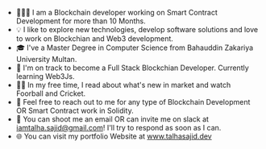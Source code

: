 - 👨🏻‍💻 I am a Blockchain developer working on Smart Contract Development for more than 10 Months.
- 💡 I like to explore new technologies, develop software solutions and love to work on Blockchian and Web3 development.
- 🎓 I've a Master Degree in Computer Science from Bahauddin Zakariya University Multan.
- 🌱 I'm on track to become a Full Stack Blockchian Developer. Currently learning Web3Js.
- ✍🏻 In my free time, I read about what's new in market and watch Foorball and Cricket.
- 💬 Feel free to reach out to me for any type of Blockchain Development OR Smart Contract work in Solidity.
- 📨 You can shoot me an email OR can invite me on slack at iamtalha.sajid@gmail.com! I'll try to respond as soon as I can.
- 🌐 You can visit my portfolio Website at www.talhasajid.dev
